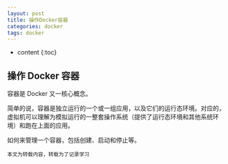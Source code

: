 ```yaml
---
layout: post
title: 操作Docker容器
categories: docker
tags: docker
---
```

* content
{:toc}

## 操作 Docker 容器
容器是 Docker 又一核心概念。

简单的说，容器是独立运行的一个或一组应用，以及它们的运行态环境。对应的，虚拟机可以理解为模拟运行的一整套操作系统（提供了运行态环境和其他系统环境）和跑在上面的应用。

如何来管理一个容器，包括创建、启动和停止等。

`本文为转载内容，转载为了记录学习`